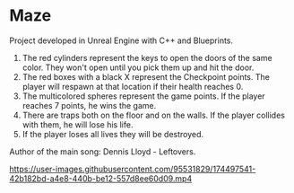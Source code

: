 # Maze
Project developed in Unreal Engine with C++ and Blueprints.

1. The red cylinders represent the keys to open the doors of the same color. They won't open until you pick them up and hit the door.
2. The red boxes with a black X represent the Checkpoint points. The player will respawn at that location if their health reaches 0.
3. The multicolored spheres represent the game points. If the player reaches 7 points, he wins the game.
4. There are traps both on the floor and on the walls. If the player collides with them, he will lose his life.
5. If the player loses all lives they will be destroyed.

Author of the main song: Dennis Lloyd - Leftovers.


https://user-images.githubusercontent.com/95531829/174497541-42b182bd-a4e8-440b-be12-557d8ee60d09.mp4


